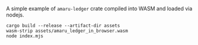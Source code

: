 A simple example of `amaru-ledger` crate compiled into WASM and loaded via nodejs.

```console
cargo build --release --artifact-dir assets
wasm-strip assets/amaru_ledger_in_browser.wasm 
node index.mjs
```